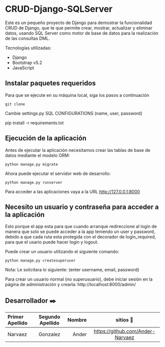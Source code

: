 # CRUD-Django-SQLServer

Este es un pequeño proyecto de Django para demostrar la funcionalidad CRUD de Django, que te que permite crear, mostrar, actualizar y eliminar datos, usando SQL Server como motor de base de datos para la realización de las consultas DML.

Tecnologías utilizadas:
- Django
- Bootstrap v5.2
- JavaScript

## Instalar paquetes requeridos 

Para que se ejecute en su máquina local, siga los pasos a continuación

    git clone 
   
   Cambie settings.py SQL CONFIGURATIONS (name, user, password)
   
   pip install -r requirements.txt
 
 ## Ejecución de la aplicación
 
Antes de ejecutar la aplicación necesitamos crear las tablas de base de datos mediante el modelo ORM:

    python manage.py migrate

Ahora puede ejecutar el servidor web de desarrollo:

    python manage.py runserver

Para acceder a las aplicaciones vaya a la URL http://127.0.0.1:8000

## Necesito un usuario y contraseña para acceder a la aplicación

Esto porque el app esta para que cuando arranque redireccione al login de manera que solo 
se puede acceder a la app teniendo un user y password, debido a que cada ruta esta protegida
con el decorador de login_required, para que el usario puede hacer login y logout.

Puede crear un usuario utilizando el siguiente comando:

    python manage.py createsuperuser
    
Nota: Le solicitara lo siguiente: (enter username, email, password)

Para crear un usuario normal (no superusuario), debe iniciar sesión en la página de administración y crearla: http://localhost:8000/admin/

Desarrollador  ✒️
------------------
| Primer Apellido | Segundo Apellido | Nombre | sitios 📌  |
| :-------- | :-------: | --------: | :-------: |
| Narvaez | Gonzalez | Ander | https://github.com/Ander-Narvaez |
